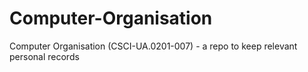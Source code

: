 # Computer-Organisation
Computer Organisation (CSCI-UA.0201-​007) - a repo to keep relevant personal records
